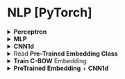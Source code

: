 # NLP [PyTorch]

<div style='width:1000px;margin:auto'>

<details><summary><b>Perceptron</b></summary><ul>
<li> Create Vocabulary. [one-hot] </li>
<li> Create DatasetLoader </lli>
<li> Create Model </li>
<li> Train & Validate the Model</li>
</ul>

<a href="./0_notebooks/3_5_yelp_dataset_preprocessing_FULL.html"><b >1. Split Dataset</b></a><br>
<a href="./0_notebooks/3_5_Classifying_Yelp_Review_Sentiment.html"><b>2. Yelp Review notebook</b></a>

</details>

<details><summary><b>MLP</b></summary><ul>
<li> Create Vocabulary. [one-hot]</li>
<li> Create DatasetLoader </lli>
<li> Create Model </li>
<li> Train & Validate the Model</li>
</ul>

<a href="./0_notebooks/4_2_Classifying_Surnames_with_an_MLP.html"><b>notebook</b></a>

</details>

<details><summary><b>CNN1d</b></summary><ul>
<li> Create Vocabulary. [one-hot]</li>
<li> Create DatasetLoader </lli>
<li> Create Model </li>
<li> Train & Validate the Model</li>
</ul>

<a href="./0_notebooks/4_4_Classifying_Surnames_with_a_CNN.html"><b>notebook</b></a>

</details>

<details><summary>Read <b>Pre-Trained Embedding Class</b></summary>
find the closeset relationships between words.<br>
<a href="./0_notebooks/5_1_Pretrained_Embeddings.html"><b>notebook</b></a>
</details>

<details><summary><b>Train C-BOW</b> Embedding</summary>
Remember, sum(dim=1) after Embedding layer to sum up words vector into context vector, in order to be fed correctly to Linear layer.<br>

<a href="./0_notebooks/5_2_munging_frankenstein.html"><b>Prepare Data</b></a><br>
<a href="./0_notebooks/5_2_Continuous_Bag_of_Words_CBOW.html"><b>Train C-BOW</b></a>
</details>

<details><summary><b>PreTrained Embedding</b> + <b>CNN1d</b></summary>
<a href="./0_notebooks/5_3_Munging_AG_News.html"><b>Prepare Data</b></a><br>
<a href="./0_notebooks/5_3_Document_Classification_with_CNN.html"><b>Train C-BOW</b></a>
</details>
</div>
